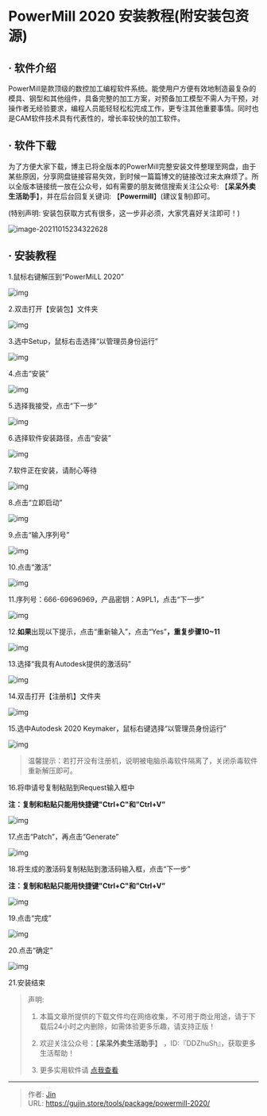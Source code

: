 # PowerMill 2020 安装教程(附安装包资源)


## · 软件介绍
PowerMill是款顶级的数控加工编程软件系统。能使用户方便有效地制造最复杂的模具、钢型和其他组件，具备完整的加工方案，对预备加工模型不需人为干预，对操作者无经验要求，编程人员能轻轻松松完成工作，更专注其他重要事情。同时也是CAM软件技术具有代表性的，增长率较快的加工软件。

## · 软件下载
为了方便大家下载，博主已将全版本的PowerMill完整安装文件整理至网盘，由于某些原因，分享网盘链接容易失效，到时候一篇篇博文的链接改过来太麻烦了。所以全版本链接统一放在公众号，如有需要的朋友微信搜索关注公众号: 【**呆呆外卖生活助手**】，并在后台回复关键词: 【**Powermill**】(建议复制)即可。

(特别声明: 安装包获取方式有很多，这一步非必须，大家凭喜好关注即可！)

![image-20211015234322628](https://img.gujin.store/img/image-20211015234322628.png)

## · 安装教程

1.鼠标右键解压到“PowerMiLL 2020”

![img](https://img.gujin.store/img/v2-013b3e4d4f3dfd16a88267fe4bb75196_720w.png)



2.双击打开【安装包】文件夹

![img](https://img.gujin.store/img/v2-a5ef0ac8caa6c09df68033a358b57223_720w.png)

3.选中Setup，鼠标右击选择“以管理员身份运行”

![img](https://img.gujin.store/img/v2-f255213424a35a0def76819052e19fc3_720w.png)

4.点击“安装”

![img](https://img.gujin.store/img/v2-a1be9fd4661afcd5cfa3ab77ff660f17_720w.png)

5.选择我接受，点击“下一步”

![img](https://img.gujin.store/img/v2-2f421bac646407b748173f835d422629_720w.png)

6.选择软件安装路径，点击“安装”

![img](https://img.gujin.store/img/v2-95ae2ebf9233d271fbaf2740aec87a86_720w.png)



7.软件正在安装，请耐心等待

![img](https://img.gujin.store/img/v2-9b7b44f0842ebd2a8fffbdfa13f169b9_720w.png)

8.点击“立即启动”

![img](https://img.gujin.store/img/v2-ad81447aeaf527e55feb2967c08183fb_720w.png)

9.点击“输入序列号”

![img](https://img.gujin.store/img/v2-39f3fea56bbce2f552a8fcaaff05eab7_720w.png)

10.点击“激活”

![img](https://img.gujin.store/img/v2-e85c1d3e7daf5274bcc83689d385763c_720w.png)

11.序列号：666-69696969，产品密钥：A9PL1，点击“下一步”

![img](https://img.gujin.store/img/v2-bed1d9011fc0e73a345a6468348d0835_720w.png)



12.**如果**出现以下提示，点击“重新输入”，点击“Yes”**，重复步骤10~11**

![img](https://img.gujin.store/img/v2-770f82ff57cde5f2a392186db0cab543_720w.png)

13.选择“我具有Autodesk提供的激活码”

![img](https://img.gujin.store/img/v2-5a1fa059d02265b793aefbe50bc6afe4_720w.png)

14.双击打开【注册机】文件夹

![img](https://img.gujin.store/img/v2-6d7fed5cb1583d8f47ab09f309db6816_720w.png)

15.选中Autodesk 2020 Keymaker，鼠标右键选择“以管理员身份运行”

![img](https://img.gujin.store/img/v2-016f674f0d8023345da05fd5d591a28f_720w.png)

> 温馨提示：若打开没有注册机，说明被电脑杀毒软件隔离了，关闭杀毒软件重新解压即可。

16.将申请号复制粘贴到Request输入框中

**注：复制和粘贴只能用快捷键"Ctrl+C"和”Ctrl+V”**

![img](https://img.gujin.store/img/v2-10c127560d37d8a1beeeaaf0a48325da_720w.png)

17.点击“Patch”，再点击“Generate”

![img](https://img.gujin.store/img/v2-4e4185c80b1612c513eacc3f206fe878_720w.png)

18.将生成的激活码复制粘贴到激活码输入框，点击“下一步”

**注：复制和粘贴只能用快捷键"Ctrl+C"和”Ctrl+V”**

![img](https://img.gujin.store/img/v2-4c9698092b33ad0f753bf51f3718c23a_720w.png)

19.点击“完成”

![img](https://img.gujin.store/img/v2-b6ec8ec74d9ad276352856d29791c141_720w.png)

20.点击“确定”

![img](https://img.gujin.store/img/v2-0c61fe58888d92020db63bf614061773_720w.png)

21.安装结束




> 声明: 
>
> 1. 本篇文章所提供的下载文件均在网络收集，不可用于商业用途，请于下载后24小时之内删除，如需体验更多乐趣，请支持正版！
>
> 2. 欢迎关注公众号：【**呆呆外卖生活助手**】 ，ID:『DDZhuSh』，获取更多生活帮助！
>
> 3. 更多实用软件请  [点我查看](/tools)

---

> 作者: [Jin](https://img.gujin.store/img/favicon.ico)  
> URL: https://gujin.store/tools/package/powermill-2020/  

